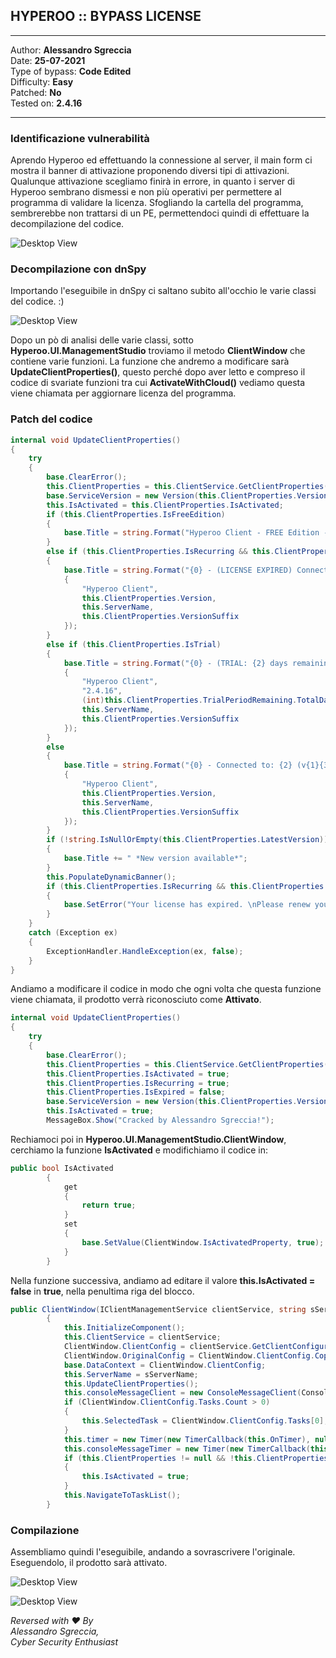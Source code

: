 ## HYPEROO :: BYPASS LICENSE

---
Author: **Alessandro Sgreccia**\
Date: **25-07-2021**\
Type of bypass: **Code Edited**\
Difficulty: **Easy**\
Patched: **No**\
Tested on: **2.4.16**

---

### Identificazione vulnerabilità
Aprendo Hyperoo ed effettuando la connessione al server, il main form ci mostra il banner di attivazione proponendo diversi tipi di attivazioni.
Qualunque attivazione scegliamo finirà in errore, in quanto i server di Hyperoo sembrano dismessi e non più operativi per permettere al programma di validare la licenza.
Sfogliando la cartella del programma, sembrerebbe non trattarsi di un PE, permettendoci quindi di effettuare la decompilazione del codice.

![Desktop View](https://inside-shellshock.github.io/web/assets/img/favicon/1.png)

### Decompilazione con dnSpy
Importando l'eseguibile in dnSpy ci saltano subito all'occhio le varie classi del codice. :)

![Desktop View](https://inside-shellshock.github.io/web/assets/img/favicon/2.png)

Dopo un pò di analisi delle varie classi, sotto **Hyperoo.UI.ManagementStudio** troviamo il metodo **ClientWindow** che contiene varie funzioni.
La funzione che andremo a modificare sarà **UpdateClientProperties()**, questo perché dopo aver letto e compreso il codice di svariate funzioni tra cui **ActivateWithCloud()** vediamo questa viene chiamata per aggiornare licenza del programma.

### Patch del codice

```c#
internal void UpdateClientProperties()
{
	try
	{
		base.ClearError();
		this.ClientProperties = this.ClientService.GetClientProperties();
		base.ServiceVersion = new Version(this.ClientProperties.Version);
		this.IsActivated = this.ClientProperties.IsActivated;
		if (this.ClientProperties.IsFreeEdition)
		{
			base.Title = string.Format("Hyperoo Client - FREE Edition - Connected to: {0} (v{1}{2})", this.ServerName, this.ClientProperties.Version, this.ClientProperties.VersionSuffix);
		}
		else if (this.ClientProperties.IsRecurring && this.ClientProperties.IsExpired)
		{
			base.Title = string.Format("{0} - (LICENSE EXPIRED) Connected to: {2} (v{1}{3})", new object[]
			{
				"Hyperoo Client",
				this.ClientProperties.Version,
				this.ServerName,
				this.ClientProperties.VersionSuffix
			});
		}
		else if (this.ClientProperties.IsTrial)
		{
			base.Title = string.Format("{0} - (TRIAL: {2} days remaining) Connected to: {3} (v{1}{4})", new object[]
			{
				"Hyperoo Client",
				"2.4.16",
				(int)this.ClientProperties.TrialPeriodRemaining.TotalDays,
				this.ServerName,
				this.ClientProperties.VersionSuffix
			});
		}
		else
		{
			base.Title = string.Format("{0} - Connected to: {2} (v{1}{3})", new object[]
			{
				"Hyperoo Client",
				this.ClientProperties.Version,
				this.ServerName,
				this.ClientProperties.VersionSuffix
			});
		}
		if (!string.IsNullOrEmpty(this.ClientProperties.LatestVersion))
		{
			base.Title += " *New version available*";
		}
		this.PopulateDynamicBanner();
		if (this.ClientProperties.IsRecurring && this.ClientProperties.IsExpired)
		{
			base.SetError("Your license has expired. \nPlease renew your license using the Hyperoo Cloud Console or activate using another license key.");
		}
	}
	catch (Exception ex)
	{
		ExceptionHandler.HandleException(ex, false);
	}
}
```

Andiamo a modificare il codice in modo che ogni volta che questa funzione viene chiamata, il prodotto verrà riconosciuto come **Attivato**.

```c#
internal void UpdateClientProperties()
{
	try
	{
		base.ClearError();
		this.ClientProperties = this.ClientService.GetClientProperties();
		this.ClientProperties.IsActivated = true;
		this.ClientProperties.IsRecurring = true;
		this.ClientProperties.IsExpired = false;
		base.ServiceVersion = new Version(this.ClientProperties.Version);
		this.IsActivated = true;
		MessageBox.Show("Cracked by Alessandro Sgreccia!");
```
Rechiamoci poi in **Hyperoo.UI.ManagementStudio.ClientWindow**, cerchiamo la funzione **IsActivated** e modifichiamo il codice in:

```c#
public bool IsActivated
		{
			get
			{
				return true;
			}
			set
			{
				base.SetValue(ClientWindow.IsActivatedProperty, true);
			}
		}

```
Nella funzione successiva, andiamo ad editare il valore **this.IsActivated = false** in **true**, nella penultima riga del blocco.

```c#
public ClientWindow(IClientManagementService clientService, string sServerName)
		{
			this.InitializeComponent();
			this.ClientService = clientService;
			ClientWindow.ClientConfig = clientService.GetClientConfiguration();
			ClientWindow.OriginalConfig = ClientWindow.ClientConfig.Copy();
			base.DataContext = ClientWindow.ClientConfig;
			this.ServerName = sServerName;
			this.UpdateClientProperties();
			this.consoleMessageClient = new ConsoleMessageClient(ConsoleMessageDestination.ClientConfig, clientService);
			if (ClientWindow.ClientConfig.Tasks.Count > 0)
			{
				this.SelectedTask = ClientWindow.ClientConfig.Tasks[0];
			}
			this.timer = new Timer(new TimerCallback(this.OnTimer), null, 500, 500);
			this.consoleMessageTimer = new Timer(new TimerCallback(this.OnConsoleMessageTimer), null, 100, 2000);
			if (this.ClientProperties != null && !this.ClientProperties.IsActivated)
			{
				this.IsActivated = true;
			}
			this.NavigateToTaskList();
		}
```

### Compilazione 
Assembliamo quindi l'eseguibile, andando a sovrascrivere l'originale.
Eseguendolo, il prodotto sarà attivato.

![Desktop View](https://inside-shellshock.github.io/web/assets/img/favicon/3.png)

![Desktop View](https://inside-shellshock.github.io/web/assets/img/favicon/4.png)





*Reversed with ❤ By\
Alessandro Sgreccia,\
Cyber Security Enthusiast*
